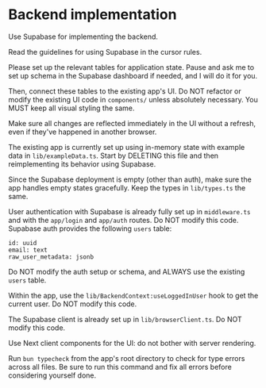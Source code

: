 # Backend implementation

Use Supabase for implementing the backend.

Read the guidelines for using Supabase in the cursor rules.

Please set up the relevant tables for application state. Pause and
ask me to set up schema in the Supabase dashboard if needed, and I
will do it for you.

Then, connect these tables to the existing app's UI. Do NOT refactor or
modify the existing UI code in `components/` unless absolutely necessary.
You MUST keep all visual styling the same.

Make sure all changes are reflected immediately in the UI without a refresh,
even if they've happened in another browser.

The existing app is currently set up using in-memory state with example data in
`lib/exampleData.ts`. Start by DELETING this file and then reimplementing its
behavior using Supabase.

Since the Supabase deployment is empty (other than auth), make sure the app handles empty states
gracefully. Keep the types in `lib/types.ts` the same.

User authentication with Supabase is already fully set up in `middleware.ts`
and with the `app/login` and `app/auth` routes. Do NOT modify this code. Supabase auth provides the following `users` table:

```
id: uuid
email: text
raw_user_metadata: jsonb
```

Do NOT modify the auth setup or schema, and ALWAYS use the existing `users` table.

Within the app, use the `lib/BackendContext:useLoggedInUser` hook to get the current user. Do NOT modify this code.

The Supabase client is already set up in `lib/browserClient.ts`. Do NOT modify this code.

Use Next client components for the UI: do not bother with server rendering.

Run `bun typecheck` from the app's root directory to check for type errors
across all files. Be sure to run this command and fix all errors before considering
yourself done.
